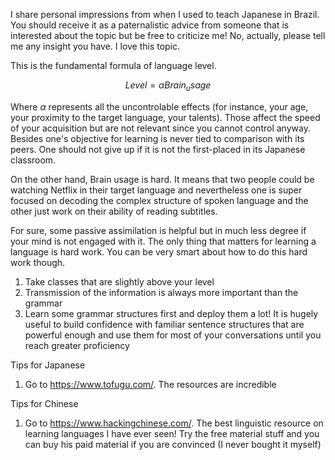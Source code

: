 I share personal impressions from when I used to teach Japanese in Brazil. You should receive it as a paternalistic advice from someone that is interested about the topic but be free to criticize me! No, actually, please tell me any insight you have. I love this topic.

This is the fundamental formula of language level.

$$Level = \alpha Brain_usage $$

Where $\alpha$ represents all the uncontrolable effects (for instance, your age, your proximity to the target language, your talents). Those affect the speed of your acquisition but are not relevant since you cannot control anyway. Besides one's objective for learning is never tied to comparison with its peers. One should not give up if it is not the first-placed in its Japanese classroom.

On the other hand, Brain usage is hard. It means that two people could be watching Netflix in their target language and nevertheless one is super focused on decoding the complex structure of spoken language and the other just work on their ability of reading subtitles. 

For sure, some passive assimilation is helpful but in much less degree if your mind is not engaged with it. The only thing that matters for learning a language is hard work. You can be very smart about how to do this hard work though. 

1. Take classes that are slightly above your level
2. Transmission of the information is always more important than the grammar
3. Learn some grammar structures first and deploy them a lot! It is hugely useful to build confidence with familiar sentence structures that are powerful enough and use them for most of your conversations until you reach greater proficiency



Tips for Japanese

1. Go to https://www.tofugu.com/. The resources are incredible

Tips for Chinese

1. Go to https://www.hackingchinese.com/. The best linguistic resource on learning languages I have ever seen! Try the free material stuff and you can buy his paid material if you are convinced (I never bought it myself)


